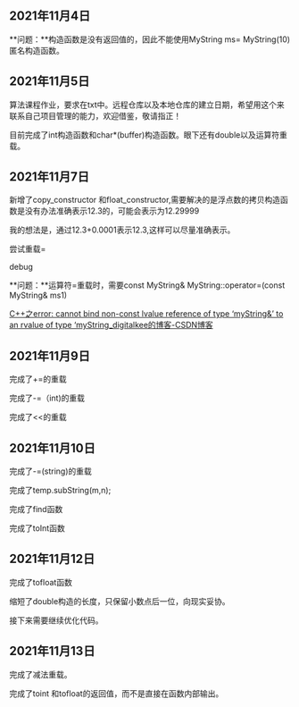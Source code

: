 ## 2021年11月4日

**问题：**构造函数是没有返回值的，因此不能使用MyString ms= MyString(10)匿名构造函数。

## 2021年11月5日

算法课程作业，要求在txt中。远程仓库以及本地仓库的建立日期，希望用这个来联系自己项目管理的能力，欢迎借鉴，敬请指正！

目前完成了int构造函数和char*(buffer)构造函数。眼下还有double以及运算符重载。

## 2021年11月7日

新增了copy_constructor 和float_constructor,需要解决的是浮点数的拷贝构造函数是没有办法准确表示12.3的，可能会表示为12.29999

我的想法是，通过12.3+0.0001表示12.3,这样可以尽量准确表示。

尝试重载=

debug



**问题：**运算符=重载时，需要const		MyString& MyString::operator=(const MyString& ms1)

[C++之error: cannot bind non-const lvalue reference of type ‘myString&’ to an rvalue of type ‘myString_digitalkee的博客-CSDN博客](https://blog.csdn.net/digitalkee/article/details/105092400)

## 2021年11月9日

完成了+=的重载

完成了-=（int)的重载

完成了<<的重载

## 2021年11月10日

完成了-=(string)的重载

完成了temp.subString(m,n);

完成了find函数

完成了toInt函数

## 2021年11月12日

完成了tofloat函数

缩短了double构造的长度，只保留小数点后一位，向现实妥协。

接下来需要继续优化代码。

## 2021年11月13日

完成了减法重载。

完成了toint 和tofloat的返回值，而不是直接在函数内部输出。

